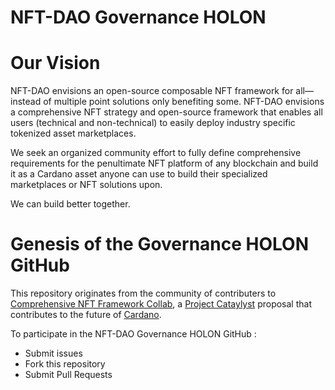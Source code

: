 # NFT-DAO Governance HOLON

# Our Vision

NFT-DAO envisions an open-source composable NFT framework for all—instead of multiple point solutions only benefiting some.
NFT-DAO envisions a comprehensive NFT strategy and open-source framework that enables all users (technical and non-technical) to easily deploy industry specific tokenized asset marketplaces.

We seek an organized community effort to fully define comprehensive requirements for the penultimate NFT platform of any blockchain and build it as a Cardano asset anyone can use to build their specialized marketplaces or NFT solutions upon. 

We can build better together.

# Genesis of the Governance HOLON GitHub

This repository originates from the community of contributers to [Comprehensive NFT Framework Collab](https://cardano.ideascale.com/a/dtd/Comprehensive-NFT-Framework-Collab/334521-48088), a [Project Cataylyst](https://cardano.ideascale.com/) proposal that contributes to the future of [Cardano](https://cardano.org/).

To participate in the NFT-DAO Governance HOLON GitHub :

* Submit issues
* Fork this repository
* Submit Pull Requests

